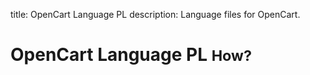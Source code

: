 title: OpenCart Language PL
description: Language files for OpenCart.

# OpenCart Language PL <small>How?</small>
